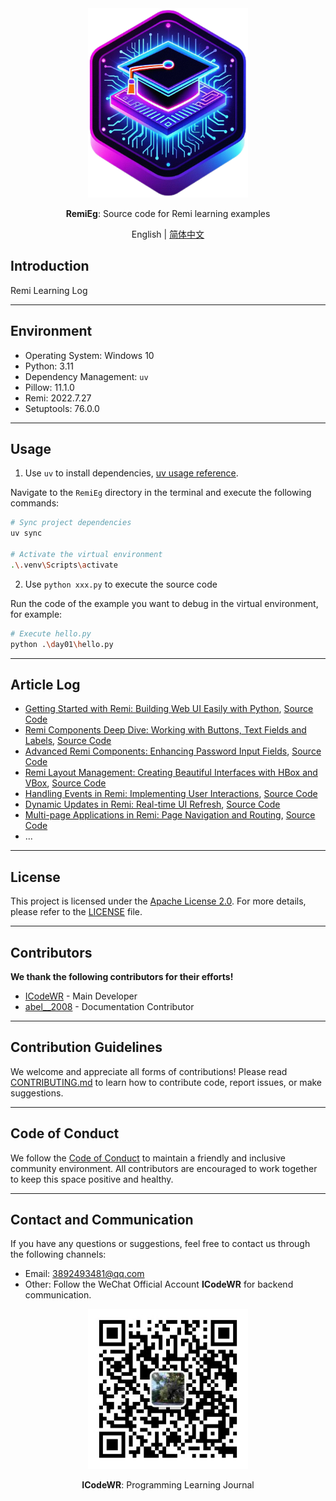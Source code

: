 <div align="center">
  <img src="../../assets/logo.png" width=256></img>
  <p><strong>RemiEg</strong>: Source code for Remi learning examples </p>

English | [简体中文](README_zh.md)

</div>

## Introduction

Remi Learning Log

---

## Environment

- Operating System: Windows 10
- Python: 3.11
- Dependency Management: `uv`
- Pillow: 11.1.0
- Remi: 2022.7.27
- Setuptools: 76.0.0

---

## Usage

1. Use `uv` to install dependencies, [uv usage reference](https://mp.weixin.qq.com/s/ntCupZohe9TDpmDBo3MsYg).

Navigate to the `RemiEg` directory in the terminal and execute the following commands:

```bash
# Sync project dependencies
uv sync

# Activate the virtual environment
.\.venv\Scripts\activate
```

2. Use `python xxx.py` to execute the source code

Run the code of the example you want to debug in the virtual environment, for example:

```bash
# Execute hello.py
python .\day01\hello.py
```

---

## Article Log
- [Getting Started with Remi: Building Web UI Easily with Python](https://www.toutiao.com/article/7482376566506193462/), [Source Code](./day01/hello.py)  
- [Remi Components Deep Dive: Working with Buttons, Text Fields and Labels](https://www.toutiao.com/article/7482761128204927515/), [Source Code](./day02/login_app.py)  
- [Advanced Remi Components: Enhancing Password Input Fields](https://www.toutiao.com/article/7482771421110731273/), [Source Code](./day02/login_app2.py)  
- [Remi Layout Management: Creating Beautiful Interfaces with HBox and VBox](https://www.toutiao.com/article/7483318595326345754/), [Source Code](./day03/user_form_app.py)  
- [Handling Events in Remi: Implementing User Interactions](https://www.toutiao.com/article/7483863133224698420/), [Source Code](./day04/calculator_app.py)  
- [Dynamic Updates in Remi: Real-time UI Refresh](https://www.toutiao.com/article/7484272548406968866/), [Source Code](./day05/progress_bar_app.py)  
- [Multi-page Applications in Remi: Page Navigation and Routing](https://www.toutiao.com/article/7485034166980002355/), [Source Code](./day06/multi_page_app.py)  
- ...


---

## License
This project is licensed under the [Apache License 2.0](LICENSE). For more details, please refer to the [LICENSE](LICENSE) file.

---

## Contributors
**We thank the following contributors for their efforts!**
- [ICodeWR](https://gitcode.com/ICodeWR) - Main Developer
- [abel__2008](https://gitcode.com/abel__2008) - Documentation Contributor

---

## Contribution Guidelines
We welcome and appreciate all forms of contributions! Please read [CONTRIBUTING.md](../../CONTRIBUTING.md) to learn how to contribute code, report issues, or make suggestions.

---

## Code of Conduct
We follow the [Code of Conduct](../../CODE_OF_CONDUCT.md) to maintain a friendly and inclusive community environment. All contributors are encouraged to work together to keep this space positive and healthy.

---

## Contact and Communication
If you have any questions or suggestions, feel free to contact us through the following channels:
- Email: 3892493481@qq.com
- Other: Follow the WeChat Official Account **ICodeWR** for backend communication.

<div align="center">
  <img src="../../assets/ICodeWR.jpg" width=256></img>
  <p><strong>ICodeWR</strong>: Programming Learning Journal </p>
</div>
